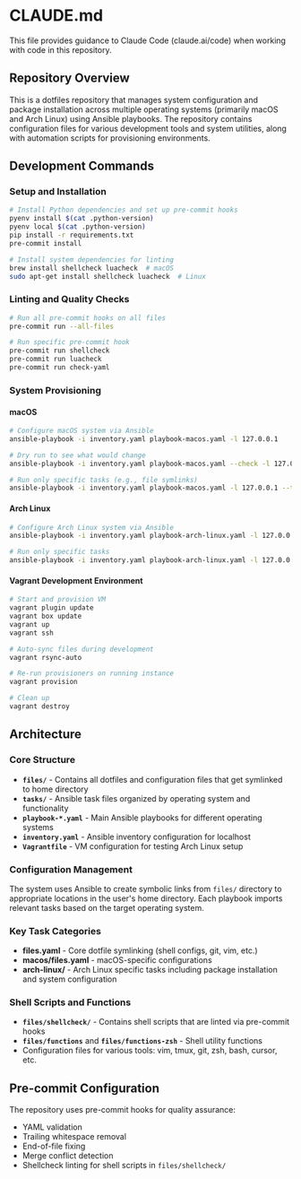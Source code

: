 # CLAUDE.md

This file provides guidance to Claude Code (claude.ai/code) when working with code in this repository.

## Repository Overview

This is a dotfiles repository that manages system configuration and package installation across multiple operating systems (primarily macOS and Arch Linux) using Ansible playbooks. The repository contains configuration files for various development tools and system utilities, along with automation scripts for provisioning environments.

## Development Commands

### Setup and Installation
```bash
# Install Python dependencies and set up pre-commit hooks
pyenv install $(cat .python-version)
pyenv local $(cat .python-version)
pip install -r requirements.txt
pre-commit install

# Install system dependencies for linting
brew install shellcheck luacheck  # macOS
sudo apt-get install shellcheck luacheck  # Linux
```

### Linting and Quality Checks
```bash
# Run all pre-commit hooks on all files
pre-commit run --all-files

# Run specific pre-commit hook
pre-commit run shellcheck
pre-commit run luacheck
pre-commit run check-yaml
```

### System Provisioning

#### macOS
```bash
# Configure macOS system via Ansible
ansible-playbook -i inventory.yaml playbook-macos.yaml -l 127.0.0.1

# Dry run to see what would change
ansible-playbook -i inventory.yaml playbook-macos.yaml --check -l 127.0.0.1

# Run only specific tasks (e.g., file symlinks)
ansible-playbook -i inventory.yaml playbook-macos.yaml -l 127.0.0.1 --tags 'files'
```

#### Arch Linux
```bash
# Configure Arch Linux system via Ansible
ansible-playbook -i inventory.yaml playbook-arch-linux.yaml -l 127.0.0.1

# Run only specific tasks
ansible-playbook -i inventory.yaml playbook-arch-linux.yaml -l 127.0.0.1 --tags 'files'
```

#### Vagrant Development Environment
```bash
# Start and provision VM
vagrant plugin update
vagrant box update
vagrant up
vagrant ssh

# Auto-sync files during development
vagrant rsync-auto

# Re-run provisioners on running instance
vagrant provision

# Clean up
vagrant destroy
```

## Architecture

### Core Structure
- **`files/`** - Contains all dotfiles and configuration files that get symlinked to home directory
- **`tasks/`** - Ansible task files organized by operating system and functionality
- **`playbook-*.yaml`** - Main Ansible playbooks for different operating systems
- **`inventory.yaml`** - Ansible inventory configuration for localhost
- **`Vagrantfile`** - VM configuration for testing Arch Linux setup

### Configuration Management
The system uses Ansible to create symbolic links from `files/` directory to appropriate locations in the user's home directory. Each playbook imports relevant tasks based on the target operating system.

### Key Task Categories
- **files.yaml** - Core dotfile symlinking (shell configs, git, vim, etc.)
- **macos/files.yaml** - macOS-specific configurations
- **arch-linux/** - Arch Linux specific tasks including package installation and system configuration

### Shell Scripts and Functions
- **`files/shellcheck/`** - Contains shell scripts that are linted via pre-commit hooks
- **`files/functions`** and **`files/functions-zsh`** - Shell utility functions
- Configuration files for various tools: vim, tmux, git, zsh, bash, cursor, etc.

## Pre-commit Configuration
The repository uses pre-commit hooks for quality assurance:
- YAML validation
- Trailing whitespace removal
- End-of-file fixing
- Merge conflict detection
- Shellcheck linting for shell scripts in `files/shellcheck/`
